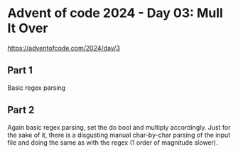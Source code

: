 # Advent of code 2024 - Day 03: Mull It Over

https://adventofcode.com/2024/day/3

## Part 1

Basic regex parsing

## Part 2

Again basic regex parsing, set the do bool and multiply accordingly.
Just for the sake of it, there is a disgusting manual char-by-char parsing of the input file and doing the same as with the regex (1 order of magnitude slower).
